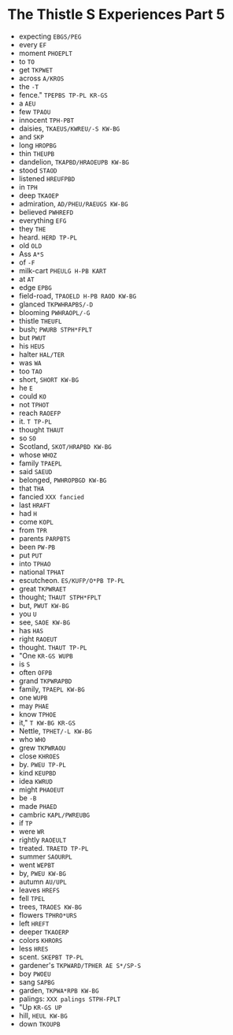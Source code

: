 # The Thistle S Experiences Part 5

* expecting `EBGS/PEG`
* every `EF`
* moment `PHOEPLT`
* to `TO`
* get `TKPWET`
* across `A/KROS`
* the `-T`
* fence." `TPEPBS TP-PL KR-GS`
* a `AEU`
* few `TPAOU`
* innocent `TPH-PBT`
* daisies, `TKAEUS/KWREU/-S KW-BG`
* and `SKP`
* long `HROPBG`
* thin `THEUPB`
* dandelion, `TKAPBD/HRAOEUPB KW-BG`
* stood `STAOD`
* listened `HREUFPBD`
* in `TPH`
* deep `TKAOEP`
* admiration, `AD/PHEU/RAEUGS KW-BG`
* believed `PWHREFD`
* everything `EFG`
* they `THE`
* heard. `HERD TP-PL`
* old `OLD`
* Ass `A*S`
* of `-F`
* milk-cart `PHEULG H-PB KART`
* at `AT`
* edge `EPBG`
* field-road, `TPAOELD H-PB RAOD KW-BG`
* glanced `TKPWHRAPBS/-D`
* blooming `PWHRAOPL/-G`
* thistle `THEUFL`
* bush; `PWURB STPH*FPLT`
* but `PWUT`
* his `HEUS`
* halter `HAL/TER`
* was `WA`
* too `TAO`
* short, `SHORT KW-BG`
* he `E`
* could `KO`
* not `TPHOT`
* reach `RAOEFP`
* it. `T TP-PL`
* thought `THAUT`
* so `SO`
* Scotland, `SKOT/HRAPBD KW-BG`
* whose `WHOZ`
* family `TPAEPL`
* said `SAEUD`
* belonged, `PWHROPBGD KW-BG`
* that `THA`
* fancied `XXX fancied`
* last `HRAFT`
* had `H`
* come `KOPL`
* from `TPR`
* parents `PARPBTS`
* been `PW-PB`
* put `PUT`
* into `TPHAO`
* national `TPHAT`
* escutcheon. `ES/KUFP/O*PB TP-PL`
* great `TKPWRAET`
* thought; `THAUT STPH*FPLT`
* but, `PWUT KW-BG`
* you `U`
* see, `SAOE KW-BG`
* has `HAS`
* right `RAOEUT`
* thought. `THAUT TP-PL`
* "One `KR-GS WUPB`
* is `S`
* often `OFPB`
* grand `TKPWRAPBD`
* family, `TPAEPL KW-BG`
* one `WUPB`
* may `PHAE`
* know `TPHOE`
* it," `T KW-BG KR-GS`
* Nettle, `TPHET/-L KW-BG`
* who `WHO`
* grew `TKPWRAOU`
* close `KHROES`
* by. `PWEU TP-PL`
* kind `KEUPBD`
* idea `KWRUD`
* might `PHAOEUT`
* be `-B`
* made `PHAED`
* cambric `KAPL/PWREUBG`
* if `TP`
* were `WR`
* rightly `RAOEULT`
* treated. `TRAETD TP-PL`
* summer `SAOURPL`
* went `WEPBT`
* by, `PWEU KW-BG`
* autumn `AU/UPL`
* leaves `HREFS`
* fell `TPEL`
* trees, `TRAOES KW-BG`
* flowers `TPHRO*URS`
* left `HREFT`
* deeper `TKAOERP`
* colors `KHRORS`
* less `HRES`
* scent. `SKEPBT TP-PL`
* gardener's `TKPWARD/TPHER AE S*/SP-S`
* boy `PWOEU`
* sang `SAPBG`
* garden, `TKPWA*RPB KW-BG`
* palings: `XXX palings STPH-FPLT`
* "Up `KR-GS UP`
* hill, `HEUL KW-BG`
* down `TKOUPB`
